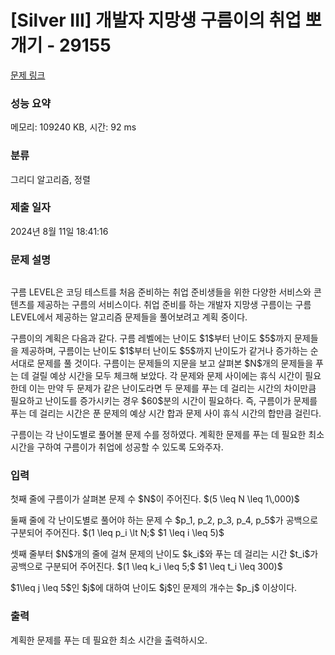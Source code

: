 # [Silver III] 개발자 지망생 구름이의 취업 뽀개기 - 29155 

[문제 링크](https://www.acmicpc.net/problem/29155) 

### 성능 요약

메모리: 109240 KB, 시간: 92 ms

### 분류

그리디 알고리즘, 정렬

### 제출 일자

2024년 8월 11일 18:41:16

### 문제 설명

<p style="text-align: center;"><img alt="" src="https://upload.acmicpc.net/634620e5-9f24-4d79-a57b-c0928adc6132/-/preview/"></p>

<p>구름 LEVEL은 코딩 테스트를 처음 준비하는 취업 준비생들을 위한 다양한 서비스와 콘텐츠를 제공하는 구름의 서비스이다. 취업 준비를 하는 개발자 지망생 구름이는 구름 LEVEL에서 제공하는 알고리즘 문제들을 풀어보려고 계획 중이다.</p>

<p>구름이의 계획은 다음과 같다. 구름 레벨에는 난이도 $1$부터 난이도 $5$까지 문제들을 제공하며, 구름이는 난이도 $1$부터 난이도 $5$까지 난이도가 같거나 증가하는 순서대로 문제를 풀 것이다. 구름이는 문제들의 지문을 보고 살펴본 $N$개의 문제들을 푸는 데 걸릴 예상 시간을 모두 체크해 보았다. 각 문제와 문제 사이에는 휴식 시간이 필요한데 이는 만약 두 문제가 같은 난이도라면 두 문제를 푸는 데 걸리는 시간의 차이만큼 필요하고 난이도를 증가시키는 경우 $60$분의 시간이 필요하다. 즉, 구름이가 문제를 푸는 데 걸리는 시간은 푼 문제의 예상 시간 합과 문제 사이 휴식 시간의 합만큼 걸린다.</p>

<p>구름이는 각 난이도별로 풀어볼 문제 수를 정하였다. 계획한 문제를 푸는 데 필요한 최소 시간을 구하여 구름이가 취업에 성공할 수 있도록 도와주자.</p>

### 입력 

 <p>첫째 줄에 구름이가 살펴본 문제 수 $N$이 주어진다. $(5 \leq N \leq 1\,000)$</p>

<p>둘째 줄에 각 난이도별로 풀어야 하는 문제 수 $p_1, p_2, p_3, p_4, p_5$가 공백으로 구분되어 주어진다. $(1 \leq p_i \lt N;$ $1 \leq i \leq 5)$</p>

<p>셋째 줄부터 $N$개의 줄에 걸쳐 문제의 난이도 $k_i$와 푸는 데 걸리는 시간 $t_i$가 공백으로 구분되어 주어진다. $(1 \leq k_i \leq 5;$ $1 \leq t_i \leq 300)$</p>

<p>$1\leq j \leq 5$인 $j$에 대하여 난이도 $j$인 문제의 개수는 $p_j$ 이상이다.</p>

### 출력 

 <p>계획한 문제를 푸는 데 필요한 최소 시간을 출력하시오.</p>

